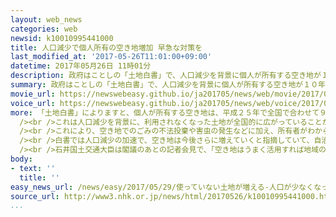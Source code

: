```yaml
---
layout: web_news
categories: web
newsid: k10010995441000
title: 人口減少で個人所有の空き地増加 早急な対策を
last_modified_at: '2017-05-26T11:01:00+09:00'
datetime: 2017年05月26日 11時01分
description: 政府はことしの「土地白書」で、人口減少を背景に個人が所有する空き地が１０年で４０％も増え、各地でごみの不法投棄や害虫の発生など深刻な問題が生じているとして、自治体による管理の強化など早急な対策が必要だとしています。
summary: 政府はことしの「土地白書」で、人口減少を背景に個人が所有する空き地が１０年で４０％も増え、各地でごみの不法投棄や害虫の発生など深刻な問題が生じているとして、自治体による管理の強化など早急な対策が必要だとしています。
movie_url: https://newswebeasy.github.io/ja201705/news/web/movie/2017/05/29/k10010995441000.mp4
voice_url: https://newswebeasy.github.io/ja201705/news/web/voice/2017/05/29/k10010995441000.mp3
more: 「土地白書」によりますと、個人が所有する空き地は、平成２５年で全国で合わせて９８１平方キロメートルと東京２３区の面積の１．５倍に上り、１０年で４０％も増えました。<br
  /><br />これは人口減少を背景に、利用されなくなった土地が全国的に広がっていることが主な要因で、とりわけ地価の下落で土地の需要が少ない地方での増加が際立ちます。<br
  /><br />これにより、空き地でのごみの不法投棄や害虫の発生などに加え、所有者がわからない土地が増えた影響で、災害の復旧工事が妨げられるなど、深刻な問題が各地で起きています。<br
  /><br />白書では人口減少の加速で、空き地は今後さらに増えていくと指摘していて、自治体が所有者に代わって、ごみや雑草などを撤去できるような条例を定めるなど管理を強化することや各自治体ごとの空き地の情報を集約した全国版の空き家・空き地バンクを整備したり、空き地を町おこしに生かそうというＮＰＯなどの活動を支援したりして、有効活用を図るなど、早急な対策が必要だとしています。<br
  /><br />石井国土交通大臣は閣議のあとの記者会見で、「空き地はうまく活用すれば地域の資源となるが、適正な管理が行われなければ雑草が生い茂り社会的な害悪になるほか、国土の荒廃にもつながる。ことし１月に設置した検討会の中で空き地の有効利用や適正管理を促す仕組みについて検討を進めていて、対策にしっかりと取り組んでいきたい」と述べました。
body:
- text: ''
  title: ''
easy_news_url: /news/easy/2017/05/29/使っていない土地が増える-人口が少なくなったことが原因/
source_url: http://www3.nhk.or.jp/news/html/20170526/k10010995441000.html?utm_int=news-new_contents_list-items_002
...
```

